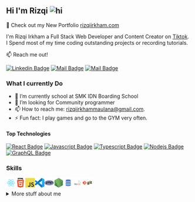 ## Hi I'm Rizqi <img src="https://user-images.githubusercontent.com/1303154/88677602-1635ba80-d120-11ea-84d8-d263ba5fc3c0.gif" width="28px" height="28px" alt="hi">

🚀 Check out my New Portfolio [rizqiirkham.com](https://rizqiirkham.com)

I'm Rizqi Irkham a Full Stack Web Developer and Content Creator on [Tiktok](https://www.tiktok.com/@rizqiirkhamm). I Spend most of my time coding outstanding projects or recording tutorials.

:mailbox: Reach me out!

  [![Linkedin Badge](https://img.shields.io/badge/-Rizqi&nbsp;Irkham&nbsp;Maulana-0e76a8?style=flat&labelColor=0e76a8&logo=linkedin&logoColor=white)](https://www.linkedin.com/in/rizqi-irkham-maulana-4a9690247/) [![Mail Badge](https://img.shields.io/badge/-@Rizqiirkhamm-e84393?style=flat&labelColor=e84393&logo=instagram&logoColor=white)](https://instagram.com/islempenywis) [![Mail Badge](https://img.shields.io/badge/-rizqiirkhammaulana-c0392b?style=flat&labelColor=c0392b&logo=gmail&logoColor=white)](mailto:islempenywis@gmail.com)




<!-- TODO: Add last video link -->

### What I currently Do

- 🔭 I’m currently school at SMK IDN Boarding School
- 🤔 I’m looking for Community programmer
- 📫 How to reach me: rizqiirkhammaulana@gmail.com.
- ⚡ Fun fact: I play games and go to the GYM very often.

#### Top Technologies

<!-- TODO: Make technologies links takes you to repositories -->

[![React Badge](https://img.shields.io/badge/-React-61DBFB?style=for-the-badge&labelColor=black&logo=react&logoColor=61DBFB)](#) [![Javascript Badge](https://img.shields.io/badge/-Javascript-F0DB4F?style=for-the-badge&labelColor=black&logo=javascript&logoColor=F0DB4F)](#) [![Typescript Badge](https://img.shields.io/badge/-Typescript-007acc?style=for-the-badge&labelColor=black&logo=typescript&logoColor=007acc)](#) [![Nodejs Badge](https://img.shields.io/badge/-Nodejs-3C873A?style=for-the-badge&labelColor=black&logo=node.js&logoColor=3C873A)](#) [![GraphQL Badge](https://img.shields.io/badge/-GraphQl-e535ab?style=for-the-badge&labelColor=black&logo=node.js&logoColor=e535ab)](#)

### Skills

<img align="left" alt="React" width="26px" src="https://raw.githubusercontent.com/github/explore/80688e429a7d4ef2fca1e82350fe8e3517d3494d/topics/react/react.png" />

<img align="left" alt="HTML5" width="26px" src="https://raw.githubusercontent.com/github/explore/80688e429a7d4ef2fca1e82350fe8e3517d3494d/topics/html/html.png" />

<img align="left" alt="JavaScript" width="26px" src="https://raw.githubusercontent.com/github/explore/80688e429a7d4ef2fca1e82350fe8e3517d3494d/topics/javascript/javascript.png" />

<img align="left" alt="Visual Studio Code" width="26px" src="https://raw.githubusercontent.com/github/explore/80688e429a7d4ef2fca1e82350fe8e3517d3494d/topics/visual-studio-code/visual-studio-code.png" />

<img align="left" alt="php" width="26px" src="https://raw.githubusercontent.com/github/explore/80688e429a7d4ef2fca1e82350fe8e3517d3494d/topics/php/php.png" />

<img align="left" alt="Node.js" width="26px" src="https://raw.githubusercontent.com/github/explore/80688e429a7d4ef2fca1e82350fe8e3517d3494d/topics/nodejs/nodejs.png" />

<img align="left" alt="SQL" width="26px" src="https://raw.githubusercontent.com/github/explore/80688e429a7d4ef2fca1e82350fe8e3517d3494d/topics/sql/sql.png" />

<img align="left" alt="MySQL" width="26px" src="https://raw.githubusercontent.com/github/explore/80688e429a7d4ef2fca1e82350fe8e3517d3494d/topics/mysql/mysql.png" />

<img align="left" alt="Git" width="26px" src="https://raw.githubusercontent.com/github/explore/80688e429a7d4ef2fca1e82350fe8e3517d3494d/topics/git/git.png" />


<br />
<br />


<details>
<summary>
  More stuff about me
</summary>

<br >

I love sharing knowledge and putting tutorials, courses and posts together for helping other developers, and tjat's why i upload video on tiktok exists!

#### what's inside content creator

on video for learning Web/Mobile development, coding and design. Including new technologies and frameworks and anything really related to development world.

#### Coding Stats

<!--START_SECTION:waka-->

```text
HTML         15 hrs 41 mins  ████████████████████▓░░░░   82.29 %
CSS          10 hr 50 mins   ████████████████▓░░░░░░░░   60.61 %
JS           5 hr 27 mins    ██████████░░░░░░░░░░░░░░░   40.63 %
PHP          2 hr 30 mins    █████░░░░░░░░░░░░░░░░░░░░   15.30 %
Other        1 hr            ██░░░░░░░░░░░░░░░░░░░░░░░   09.45 %
```

<!--END_SECTION:waka-->



</details>